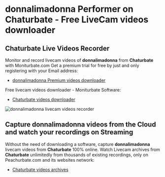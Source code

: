 # donnalimadonna Performer on Chaturbate - Free LiveCam videos downloader

## Chaturbate Live Videos Recorder

Monitor and record livecam videos of **donnalimadonna** from **Chaturbate** with Moniturbate.com
Get a premium trial for free by just and only registering with your Email address:
* [donnalimadonna Premium videos downloader](https://moniturbate.com/request-demo-licence-key.html)

Free livecam videos downloader - Moniturbate Software:
* [Chaturbate videos downloader](https://moniturbate.com/moniturbate-download-software.html)

![donnalimadonna livecam videos recorder](https://peachurnet.com/templates/moniturbate-software.png)


## Capture donnalimadonna videos from the Cloud and watch your recordings on Streaming

Without the need of downloading a software, capture **donnalimadonna** livecam videos from **Chaturbate** 100% online.
Watch Livecam archives from **Chaturbate** unlimitedly from thousands of existing recordings, only on Peachurbate.com and its websites network:
* [Chaturbate videos archives](https://peachurnet.com/)